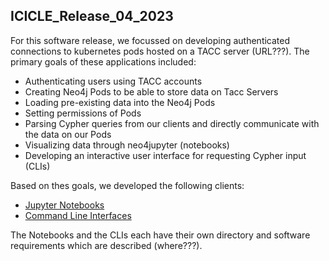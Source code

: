 ## ICICLE_Release_04_2023

For this software release, we focussed on developing authenticated connections to kubernetes pods hosted on a TACC server (URL???). 
The primary goals of these applications included:

* Authenticating users using TACC accounts
* Creating Neo4j Pods to be able to store data on Tacc Servers
* Loading pre-existing data into the Neo4j Pods
* Setting permissions of Pods
* Parsing Cypher queries from our clients and directly communicate with the data on our Pods
* Visualizing data through neo4jupyter (notebooks)
* Developing an interactive user interface for requesting Cypher input (CLIs)

Based on thes goals, we developed the following clients:

* [Jupyter Notebooks](https://github.com/sdsc-hpc-training-org/hello_icicle_auth_clients/tree/main/ICICLE_Release_04_2023/CLI)
* [Command Line Interfaces](https://github.com/sdsc-hpc-training-org/hello_icicle_auth_clients/tree/main/ICICLE_Release_04_2023/Notebooks)

The Notebooks and the CLIs each have their own directory and software requirements which are described (where???).

